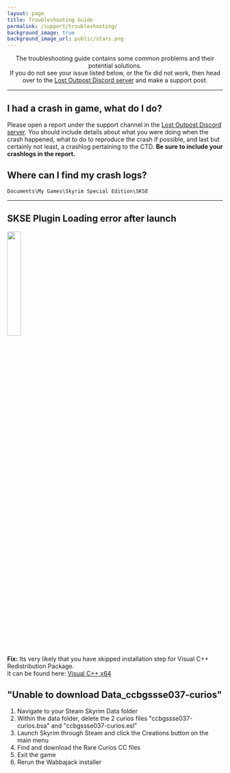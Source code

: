```yaml
---
layout: page
title: Troubleshooting Guide
permalink: /support/troubleshooting/
background_image: true
background_image_url: public/stars.png
---
```


<div style="text-align: center;">
The troubleshooting guide contains some common problems and their potential solutions.
<br>
If you do not see your issue listed below, or the fix did not work, then head over to the <a href="https://discord.gg/WF66mMu">Lost Outpost Discord server</a> and make a support post.
</div>

<div class="centerdiv">
  <hr class="thin-hr">
</div>

## I had a crash in game, what do I do?

Please open a report under the support channel in the [Lost Outpost Discord server](https://discord.gg/WF66mMu). You should include details about what you were doing when the crash happened, what to do to reproduce the crash if possible, and last but certainly not least, a crashlog pertaining to the CTD. **Be sure to include your crashlogs in the report.**

## Where can I find my crash logs?

`Documents\My Games\Skyrim Special Edition\SKSE`

<div class="centerdiv">
  <hr class="thin-hr">
</div>

## SKSE Plugin Loading error after launch

<div class="centerdiv">
    <img alt="" src="{{ site.baseurl }}/assets/siteImages/vccmissing.png" width="25%" style="margin-right: 0.5%;" class="dropshadow responsive-img">
</div>

**Fix:** Its very likely that you have skipped installation step for Visual C++ Redistribution Package.\
It can be found here: [Visual C++ x64](https://aka.ms/vs/17/release/vc_redist.x64.exe)

## "Unable to download Data_ccbgssse037-curios"

1. Navigate to your Steam Skyrim Data folder
2. Within the data folder, delete the 2 curios files "ccbgssse037-curios.bsa" and "ccbgssse037-curios.esl"
3. Launch Skyrim through Steam and click the Creations button on the main menu
4. Find and download the Rare Curios CC files
5. Exit the game
6. Rerun the Wabbajack installer